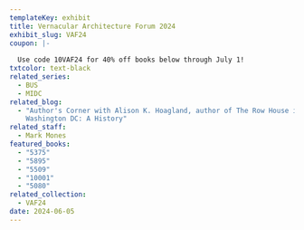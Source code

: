 ```yaml
---
templateKey: exhibit
title: Vernacular Architecture Forum 2024
exhibit_slug: VAF24
coupon: |-
  
  Use code 10VAF24 for 40% off books below through July 1!
txtcolor: text-black
related_series:
  - BUS
  - MIDC
related_blog:
  - "Author's Corner with Alison K. Hoagland, author of The Row House in
    Washington DC: A History"
related_staff:
  - Mark Mones
featured_books:
  - "5375"
  - "5895"
  - "5509"
  - "10001"
  - "5080"
related_collection:
  - VAF24
date: 2024-06-05
---
```

